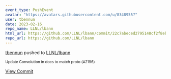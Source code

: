 ```yaml
---
event_type: PushEvent
avatar: "https://avatars.githubusercontent.com/u/8348955?"
user: tbennun
date: 2023-02-16
repo_name: LLNL/lbann
html_url: https://github.com/LLNL/lbann/commit/22c7abeced2795148cf2f8eb7192ee2a80f0d45a
repo_url: https://github.com/LLNL/lbann
---
```


<a href='https://github.com/tbennun' target='_blank'>tbennun</a> pushed to <a href='https://github.com/LLNL/lbann' target='_blank'>LLNL/lbann</a>

<small>Update Convolution in docs to match proto (#2196)</small>

<a href='https://github.com/LLNL/lbann/commit/22c7abeced2795148cf2f8eb7192ee2a80f0d45a' target='_blank'>View Commit</a>